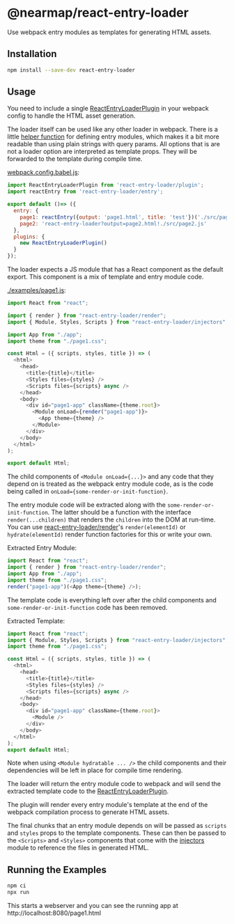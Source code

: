# @nearmap/react-entry-loader

Use webpack entry modules as templates for generating HTML assets.

## Installation

```bash
npm install --save-dev react-entry-loader
```

## Usage

You need to include a single [ReactEntryLoaderPlugin](./src/plugin.js) in your
webpack config to handle the HTML asset generation.

The loader itself can be used like any other loader in webpack.
There is a little [helper function](./src/entry.js) for defining entry modules,
which makes it a bit more readable than using plain strings with query params.
All options that is are not a loader option are interpreted as template props.
They will be forwarded to the template during compile time.

[webpack.config.babel.js](./examples/webpack.config.babel.js):

```js
import ReactEntryLoaderPlugin from 'react-entry-loader/plugin';
import reactEntry from 'react-entry-loader/entry';

export default ()=> ({
  entry: {
    page1: reactEntry({output: 'page1.html', title: 'test'})('./src/page1.js'),
    page2: 'react-entry-loader?output=page2.html!./src/page2.js'
  },
  plugins: {
    new ReactEntryLoaderPlugin()
  }
});
```

The loader expects a JS module that has a React component as the default export.
This component is a mix of template and entry module code.

[./examples/page1.js](./examples/page1.js):

```js
import React from "react";

import { render } from "react-entry-loader/render";
import { Module, Styles, Scripts } from "react-entry-loader/injectors";

import App from "./app";
import theme from "./page1.css";

const Html = ({ scripts, styles, title }) => (
  <html>
    <head>
      <title>{title}</title>
      <Styles files={styles} />
      <Scripts files={scripts} async />
    </head>
    <body>
      <div id="page1-app" className={theme.root}>
        <Module onLoad={render("page1-app")}>
          <App theme={theme} />
        </Module>
      </div>
    </body>
  </html>
);

export default Html;
```

The child components of `<Module onLoad={...}>` and any code that they depend on
is treated as the webpack entry module code, as is the code being called in `onLoad={some-render-or-init-function}`.

The entry module code will be extracted along with the `some-render-or-init-function`.
The latter should be a function with the interface `render(...children)` that
renders the `children` into the DOM at run-time.
You can use [react-entry-loader/render](./src/render.js)'s `render(elementId)` or `hydrate(elementId)` render function factories for this or write your own.

Extracted Entry Module:

```js
import React from "react";
import { render } from "react-entry-loader/render";
import App from "./app";
import theme from "./page1.css";
render("page1-app")(<App theme={theme} />);
```

The template code is everything left over after the child components and `some-render-or-init-function` code has been removed.

Extracted Template:

```js
import React from "react";
import { Module, Styles, Scripts } from "react-entry-loader/injectors";
import theme from "./page1.css";

const Html = ({ scripts, styles, title }) => (
  <html>
    <head>
      <title>{title}</title>
      <Styles files={styles} />
      <Scripts files={scripts} async />
    </head>
    <body>
      <div id="page1-app" className={theme.root}>
        <Module />
      </div>
    </body>
  </html>
);
export default Html;
```

Note when using `<Module hydratable ... />` the child components and their
dependencies will be left in place for compile time rendering.

The loader will return the entry module code to webpack and will
send the extracted template code to the [ReactEntryLoaderPlugin](./src/plugin.js).

The plugin will render every entry module's template at the end of
the webpack compilation process to generate HTML assets.

The final chunks that an entry module depends on will be passed as
`scripts` and `styles` props to the template components.
These can then be passed to the `<Scripts>` and `<Styles>` components that come
with the [injectors](./src/injectors.js) module to reference the files in generated HTML.

## Running the Examples

```bash
npm ci
npx run
```

This starts a webserver and you can see the running app at http://localhost:8080/page1.html
